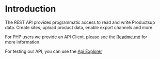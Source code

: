 # Introduction

The REST API provides programmatic access to read and write Productsup data. Create sites, upload product data, enable export channels and more.

For PHP users we provide an API Client, please see the [Readme.md](https://github.com/productsupcom/Platform-API-Client/blob/master/README.md) 
for more information.

For testing our API, you can use the [Api Explorer](http://platform-api.productsup.io/ApiExplorer/)
